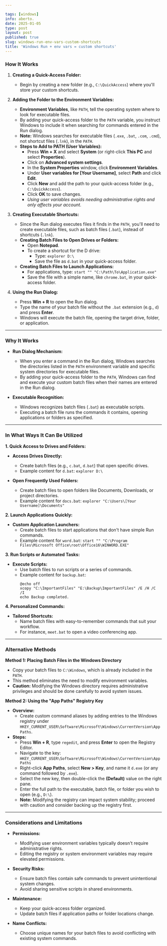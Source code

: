 ```yaml
---

tags: [windows]
info: aberto.
date: 2025-01-05
type: post
layout: post
published: true
slug: windows-run-env-vars-custom-shortcuts
title: 'Windows Run + env vars = custom shortcuts'
---
```

### **How It Works**

1. **Creating a Quick-Access Folder:**
   - Begin by creating a new folder (e.g., `C:\QuickAccess`) where you'll store your custom shortcuts.

2. **Adding the Folder to the Environment Variables:**
   - **Environment Variables**, like `PATH`, tell the operating system where to look for executable files.
   - By adding your quick-access folder to the `PATH` variable, you instruct Windows to include it when searching for commands entered in the Run dialog.
   - **Note:** Windows searches for executable files (`.exe`, `.bat`, `.com`, `.cmd`), not shortcut files (`.lnk`), in the `PATH`.
   - **Steps to Add to PATH (User Variables):**
     - Press **Win + X** and select **System** (or right-click **This PC** and select **Properties**).
     - Click on **Advanced system settings**.
     - In the **System Properties** window, click **Environment Variables**.
     - Under **User variables for [Your Username]**, select **Path** and click **Edit**.
     - Click **New** and add the path to your quick-access folder (e.g., `C:\QuickAccess`).
     - Click **OK** to save changes.
     - *Using user variables avoids needing administrative rights and only affects your account.*

3. **Creating Executable Shortcuts:**
   - Since the Run dialog executes files it finds in the `PATH`, you'll need to create executable files, such as batch files (`.bat`), instead of shortcuts (`.lnk`).
   - **Creating Batch Files to Open Drives or Folders:**
     - Open **Notepad**.
     - To create a shortcut for the D drive:
       - Type: `explorer D:\`
       - Save the file as `d.bat` in your quick-access folder.
   - **Creating Batch Files to Launch Applications:**
     - For applications, type: `start "" "C:\Path\To\Application.exe"`
     - Save the file with a simple name, like `chrome.bat`, in your quick-access folder.

4. **Using the Run Dialog:**
   - Press **Win + R** to open the Run dialog.
   - Type the name of your batch file without the `.bat` extension (e.g., `d`) and press **Enter**.
   - Windows will execute the batch file, opening the target drive, folder, or application.

---

### **Why It Works**

- **Run Dialog Mechanism:**
  - When you enter a command in the Run dialog, Windows searches the directories listed in the `PATH` environment variable and specific system directories for executable files.
  - By adding your quick-access folder to the `PATH`, Windows can find and execute your custom batch files when their names are entered in the Run dialog.

- **Executable Recognition:**
  - Windows recognizes batch files (`.bat`) as executable scripts.
  - Executing a batch file runs the commands it contains, opening applications or folders as specified.

---

### **In What Ways It Can Be Utilized**

**1. Quick Access to Drives and Folders:**

- **Access Drives Directly:**
  - Create batch files (e.g., `c.bat`, `d.bat`) that open specific drives.
  - Example content for `d.bat`: `explorer D:\`

- **Open Frequently Used Folders:**
  - Create batch files to open folders like Documents, Downloads, or project directories.
  - Example content for `docs.bat`: `explorer "C:\Users\[Your Username]\Documents"`

**2. Launch Applications Quickly:**

- **Custom Application Launchers:**
  - Create batch files to start applications that don't have simple Run commands.
  - Example content for `word.bat`: `start "" "C:\Program Files\Microsoft Office\root\Office16\WINWORD.EXE"`

**3. Run Scripts or Automated Tasks:**

- **Execute Scripts:**
  - Use batch files to run scripts or a series of commands.
  - Example content for `backup.bat`:
    ```batch
    @echo off
    xcopy "C:\ImportantFiles" "E:\Backup\ImportantFiles" /E /H /C /I
    echo Backup completed.
    ```

**4. Personalized Commands:**

- **Tailored Shortcuts:**
  - Name batch files with easy-to-remember commands that suit your workflow.
  - For instance, `meet.bat` to open a video conferencing app.

---

### **Alternative Methods**

**Method 1: Placing Batch Files in the Windows Directory**

- Copy your batch files to `C:\Windows`, which is already included in the `PATH`.
- This method eliminates the need to modify environment variables.
- **Caution:** Modifying the Windows directory requires administrative privileges and should be done carefully to avoid system issues.

**Method 2: Using the "App Paths" Registry Key**

- **Overview:**
  - Create custom command aliases by adding entries to the Windows registry under `HKEY_CURRENT_USER\Software\Microsoft\Windows\CurrentVersion\App Paths`.
- **Steps:**
  - Press **Win + R**, type `regedit`, and press **Enter** to open the Registry Editor.
  - Navigate to the key: `HKEY_CURRENT_USER\Software\Microsoft\Windows\CurrentVersion\App Paths`
  - Right-click **App Paths**, select **New > Key**, and name it `d.exe` (or any command followed by `.exe`).
  - Select the new key, then double-click the **(Default)** value on the right pane.
  - Enter the full path to the executable, batch file, or folder you wish to open (e.g., `D:\`).
  - **Note:** Modifying the registry can impact system stability; proceed with caution and consider backing up the registry first.

---

### **Considerations and Limitations**

- **Permissions:**
  - Modifying user environment variables typically doesn't require administrative rights.
  - Editing the registry or system environment variables may require elevated permissions.

- **Security Risks:**
  - Ensure batch files contain safe commands to prevent unintentional system changes.
  - Avoid sharing sensitive scripts in shared environments.

- **Maintenance:**
  - Keep your quick-access folder organized.
  - Update batch files if application paths or folder locations change.

- **Name Conflicts:**
  - Choose unique names for your batch files to avoid conflicting with existing system commands.